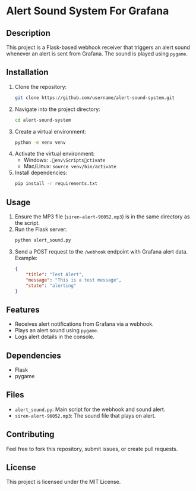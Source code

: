 
# Alert Sound System For Grafana

## Description
This project is a Flask-based webhook receiver that triggers an alert sound whenever an alert is sent from Grafana. The sound is played using `pygame`.

## Installation
1. Clone the repository:
   ```bash
   git clone https://github.com/username/alert-sound-system.git
   ```
2. Navigate into the project directory:
   ```bash
   cd alert-sound-system
   ```
3. Create a virtual environment:
   ```bash
   python -m venv venv
   ```
4. Activate the virtual environment:
   - Windows: `.env\Scriptsctivate`
   - Mac/Linux: `source venv/bin/activate`
5. Install dependencies:
   ```bash
   pip install -r requirements.txt
   ```

## Usage
1. Ensure the MP3 file (`siren-alert-96052.mp3`) is in the same directory as the script.
2. Run the Flask server:
   ```bash
   python alert_sound.py
   ```
3. Send a POST request to the `/webhook` endpoint with Grafana alert data. Example:
   ```json
   {
       "title": "Test Alert",
       "message": "This is a test message",
       "state": "alerting"
   }
   ```

## Features
- Receives alert notifications from Grafana via a webhook.
- Plays an alert sound using `pygame`.
- Logs alert details in the console.

## Dependencies
- Flask
- pygame

## Files
- `alert_sound.py`: Main script for the webhook and sound alert.
- `siren-alert-96052.mp3`: The sound file that plays on alert.

## Contributing
Feel free to fork this repository, submit issues, or create pull requests.

## License
This project is licensed under the MIT License.
